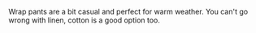 Wrap pants are a bit casual and perfect for warm weather. You can't go wrong with linen, cotton is a good option too.